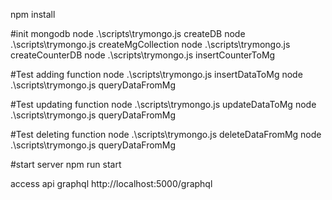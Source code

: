 
npm install 


#init mongodb
node .\scripts\trymongo.js   createDB
node .\scripts\trymongo.js   createMgCollection
node .\scripts\trymongo.js  createCounterDB
node .\scripts\trymongo.js  insertCounterToMg


#Test adding function
node .\scripts\trymongo.js   insertDataToMg
node .\scripts\trymongo.js   queryDataFromMg

#Test updating function
node .\scripts\trymongo.js   updateDataToMg
node .\scripts\trymongo.js   queryDataFromMg

#Test deleting function
node .\scripts\trymongo.js   deleteDataFromMg
node .\scripts\trymongo.js   queryDataFromMg



#start server
npm run start


access api graphql
http://localhost:5000/graphql